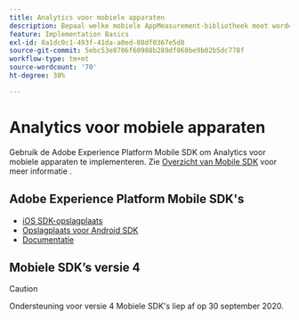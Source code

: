 ```yaml
---
title: Analytics voor mobiele apparaten
description: Bepaal welke mobiele AppMeasurement-bibliotheek moet worden gebruikt.
feature: Implementation Basics
exl-id: 8a1dc0c1-493f-41da-a0ed-08df0367e5d8
source-git-commit: 5ebc53e8706f60988b289df060be9b02b5dc778f
workflow-type: tm+mt
source-wordcount: '70'
ht-degree: 30%

---
```


# Analytics voor mobiele apparaten

Gebruik de Adobe Experience Platform Mobile SDK om Analytics voor mobiele apparaten te implementeren. Zie [Overzicht van Mobile SDK](aep-edge/mobile-sdk/overview.md) voor meer informatie .

## Adobe Experience Platform Mobile SDK&#39;s

* [iOS SDK-opslagplaats](https://github.com/adobe/aepsdk-analytics-ios)
* [Opslagplaats voor Android SDK](https://github.com/adobe/aepsdk-analytics-android)
* [Documentatie](https://sdkdocs.com/)

## Mobiele SDK’s versie 4

>[!CAUTION]
>
>Ondersteuning voor versie 4 Mobiele SDK&#39;s liep af op 30 september 2020.

